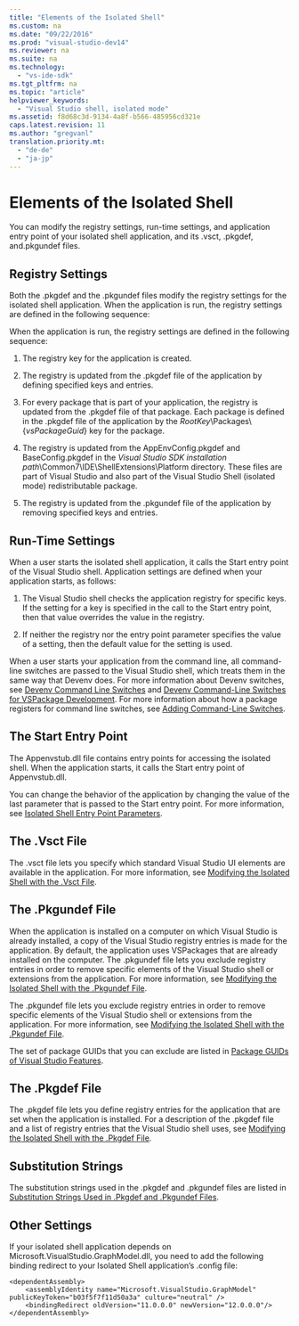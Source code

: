 ```yaml
---
title: "Elements of the Isolated Shell"
ms.custom: na
ms.date: "09/22/2016"
ms.prod: "visual-studio-dev14"
ms.reviewer: na
ms.suite: na
ms.technology: 
  - "vs-ide-sdk"
ms.tgt_pltfrm: na
ms.topic: "article"
helpviewer_keywords: 
  - "Visual Studio shell, isolated mode"
ms.assetid: f8d68c3d-9134-4a8f-b566-485956cd321e
caps.latest.revision: 11
ms.author: "gregvanl"
translation.priority.mt: 
  - "de-de"
  - "ja-jp"
---
```

# Elements of the Isolated Shell
You can modify the registry settings, run-time settings, and application entry point of your isolated shell application, and its .vsct, .pkgdef, and.pkgundef files.  
  
## Registry Settings  
 Both the .pkgdef and the .pkgundef files modify the registry settings for the isolated shell application. When the application is run, the registry settings are defined in the following sequence:  
  
 When the application is run, the registry settings are defined in the following sequence:  
  
1.  The registry key for the application is created.  
  
2.  The registry is updated from the .pkgdef file of the application by defining specified keys and entries.  
  
3.  For every package that is part of your application, the registry is updated from the .pkgdef file of that package. Each package is defined in the .pkgdef file of the application by the $RootKey$\Packages\\{*vsPackageGuid*} key for the package.  
  
4.  The registry is updated from the AppEnvConfig.pkgdef and BaseConfig.pkgdef in the *Visual Studio SDK installation path*\Common7\IDE\ShellExtensions\Platform directory. These files are part of Visual Studio and also part of the Visual Studio Shell (isolated mode) redistributable package.  
  
5.  The registry is updated from the .pkgundef file of the application by removing specified keys and entries.  
  
## Run-Time Settings  
 When a user starts the isolated shell application, it calls the Start entry point of the Visual Studio shell. Application settings are defined when your application starts, as follows:  
  
1.  The Visual Studio shell checks the application registry for specific keys. If the setting for a key is specified in the call to the Start entry point, then that value overrides the value in the registry.  
  
2.  If neither the registry nor the entry point parameter specifies the value of a setting, then the default value for the setting is used.  
  
 When a user starts your application from the command line, all command-line switches are passed to the Visual Studio shell, which treats them in the same way that Devenv does. For more information about Devenv switches, see [Devenv Command Line Switches](../vs140/devenv-command-line-switches.md) and [Devenv Command-Line Switches for VSPackage Development](../vs140/devenv-command-line-switches-for-vspackage-development.md). For more information about how a package registers for command line switches, see [Adding Command-Line Switches](../vs140/adding-command-line-switches.md).  
  
## The Start Entry Point  
 The Appenvstub.dll file contains entry points for accessing the isolated shell. When the application starts, it calls the Start entry point of Appenvstub.dll.  
  
 You can change the behavior of the application by changing the value of the last parameter that is passed to the Start entry point. For more information, see [Isolated Shell Entry Point Parameters](../vs140/isolated-shell-entry-point-parameters--c---.md).  
  
## The .Vsct File  
 The .vsct file lets you specify which standard Visual Studio UI elements are available in the application. For more information, see [Modifying the Isolated Shell with the .Vsct File](../vs140/modifying-the-isolated-shell-by-using-the-.vsct-file.md).  
  
## The .Pkgundef File  
 When the application is installed on a computer on which Visual Studio is already installed, a copy of the Visual Studio registry entries is made for the application. By default, the application uses VSPackages that are already installed on the computer. The .pkgundef file lets you exclude registry entries in order to remove specific elements of the Visual Studio shell or extensions from the application. For more information, see [Modifying the Isolated Shell with the .Pkgundef File](../vs140/modifying-the-isolated-shell-by-using-the-.pkgundef-file.md).  
  
 The .pkgundef file lets you exclude registry entries in order to remove specific elements of the Visual Studio shell or extensions from the application. For more information, see [Modifying the Isolated Shell with the .Pkgundef File](../vs140/modifying-the-isolated-shell-by-using-the-.pkgundef-file.md).  
  
 The set of package GUIDs that you can exclude are listed in [Package GUIDs of Visual Studio Features](../vs140/package-guids-of-visual-studio-features.md).  
  
## The .Pkgdef File  
 The .pkgdef file lets you define registry entries for the application that are set when the application is installed. For a description of the .pkgdef file and a list of registry entries that the Visual Studio shell uses, see [Modifying the Isolated Shell with the .Pkgdef File](../vs140/modifying-the-isolated-shell-by-using-the-.pkgdef-file.md).  
  
## Substitution Strings  
 The substitution strings used in the .pkgdef and .pkgundef files are listed in [Substitution Strings Used in .Pkgdef and .Pkgundef Files](../vs140/substitution-strings-used-in-.pkgdef-and-.pkgundef-files.md).  
  
## Other Settings  
 If your isolated shell application depends on Microsoft.VisualStudio.GraphModel.dll, you need to add the following binding redirect to your Isolated Shell application’s .config file:  
  
```  
<dependentAssembly>  
    <assemblyIdentity name="Microsoft.VisualStudio.GraphModel" publicKeyToken="b03f5f7f11d50a3a" culture="neutral" />  
    <bindingRedirect oldVersion="11.0.0.0" newVersion="12.0.0.0"/>  
</dependentAssembly>  
  
```